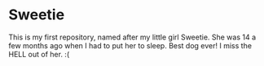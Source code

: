# Sweetie

This is my first repository, named after my little girl Sweetie. She was 14 a few months ago when I had to put her to sleep. Best dog ever!
I miss the HELL out of her. :(
